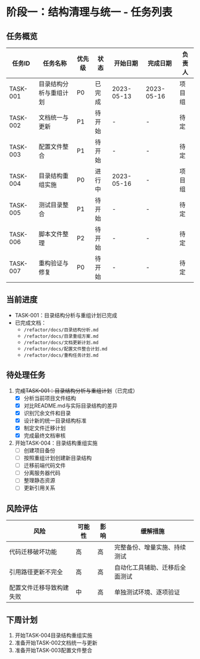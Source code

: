 # 阶段一：结构清理与统一 - 任务列表

## 任务概览

| 任务ID | 任务名称 | 优先级 | 状态 | 开始日期 | 完成日期 | 负责人 |
|--------|---------|--------|------|----------|----------|--------|
| TASK-001 | 目录结构分析与重组计划 | P0 | 已完成 | 2023-05-13 | 2023-05-16 | 项目组 |
| TASK-002 | 文档统一与更新 | P1 | 待开始 | - | - | 待定 |
| TASK-003 | 配置文件整合 | P1 | 待开始 | - | - | 待定 |
| TASK-004 | 目录结构重组实施 | P0 | 进行中 | 2023-05-16 | - | 项目组 |
| TASK-005 | 测试目录整合 | P1 | 待开始 | - | - | 待定 |
| TASK-006 | 脚本文件整理 | P2 | 待开始 | - | - | 待定 |
| TASK-007 | 重构验证与修复 | P0 | 待开始 | - | - | 待定 |

## 当前进度

- TASK-001：目录结构分析与重组计划已完成
- 已完成文档：
  - `/refactor/docs/目录结构分析.md`
  - `/refactor/docs/目录重组方案.md`
  - `/refactor/docs/文档更新计划.md`
  - `/refactor/docs/配置文件整合计划.md`
  - `/refactor/docs/重构任务计划.md`

## 待处理任务

1. ~~完成TASK-001：目录结构分析与重组计划~~（已完成）
   - [x] 分析当前项目文件结构
   - [x] 对比README.md与实际目录结构的差异
   - [x] 识别冗余文件和目录
   - [x] 设计新的统一目录结构标准
   - [x] 制定文件迁移计划
   - [x] 完成最终文档审核

2. 开始TASK-004：目录结构重组实施
   - [ ] 创建项目备份
   - [ ] 按照重组计划创建新目录结构
   - [ ] 迁移前端代码文件
   - [ ] 分离服务器代码
   - [ ] 整理静态资源
   - [ ] 更新引用关系

## 风险评估

| 风险 | 可能性 | 影响 | 缓解措施 |
|------|-------|------|---------|
| 代码迁移破坏功能 | 高 | 高 | 完整备份、增量实施、持续测试 |
| 引用路径更新不完全 | 高 | 高 | 自动化工具辅助、迁移后全面测试 |
| 配置文件迁移导致构建失败 | 中 | 高 | 单独测试环境、逐项验证 |

## 下周计划

1. 开始TASK-004目录结构重组实施
2. 准备开始TASK-002文档统一与更新
3. 准备开始TASK-003配置文件整合 